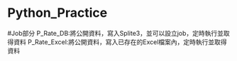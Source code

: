 # Python_Practice
#Job部分
P_Rate_DB:將公開資料，寫入Splite3，並可以設立job，定時執行並取得資料
P_Rate_Excel:將公開資料，寫入已存在的Excel檔案內，定時執行並取得資料
